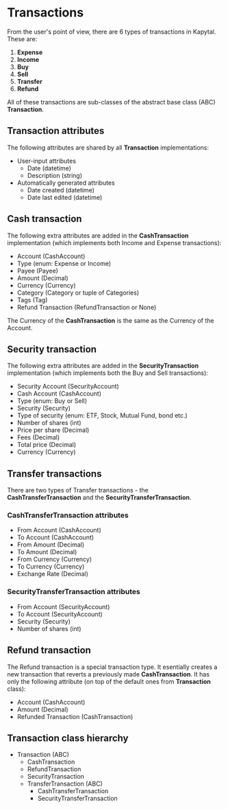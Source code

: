 # Transactions

From the user's point of view, there are 6 types of transactions in Kapytal. These are:

1. **Expense**
2. **Income**
3. **Buy**
4. **Sell**
5. **Transfer**
6. **Refund**

All of these transactions are sub-classes of the abstract base class (ABC) **Transaction**.

## Transaction attributes

The following attributes are shared by all **Transaction** implementations:

- User-input attributes
    - Date (datetime)
    - Description (string)
- Automatically generated attributes
    - Date created (datetime)
    - Date last edited (datetime)

## Cash transaction

The following extra attributes are added in the **CashTransaction** implementation (which implements both Income and Expense transactions):

- Account (CashAccount)
- Type (enum: Expense or Income)
- Payee (Payee)
- Amount (Decimal)
- Currency (Currency)
- Category (Category or tuple of Categories)
- Tags (Tag)
- Refund Transaction (RefundTransaction or None)

The Currency of the **CashTransaction** is the same as the Currency of the Account.

## Security transaction

The following extra attributes are added in the **SecurityTransaction** implementation (which implements both the Buy and Sell transactions):

- Security Account (SecurityAccount)
- Cash Account (CashAccount)
- Type (enum: Buy or Sell)
- Security (Security)
- Type of security (enum: ETF, Stock, Mutual Fund, bond etc.)
- Number of shares (int)
- Price per share (Decimal)
- Fees (Decimal)
- Total price (Decimal)
- Currency (Currency)

## Transfer transactions

There are two types of Transfer transactions - the **CashTransferTransaction** and the **SecurityTransferTransaction**. 

### **CashTransferTransaction** attributes
- From Account (CashAccount)
- To Account (CashAccount)
- From Amount (Decimal)
- To Amount (Decimal)
- From Currency (Currency)
- To Currency (Currency)
- Exchange Rate (Decimal)

### **SecurityTransferTransaction** attributes
- From Account (SecurityAccount)
- To Account (SecurityAccount)
- Security (Security)
- Number of shares (int)

## Refund transaction

The Refund transaction is a special transaction type. It esentially creates a new transaction that reverts a previously made **CashTransaction**. It has only the following attribute (on top of the default ones from **Transaction** class):

- Account (CashAccount)
- Amount (Decimal)
- Refunded Transaction (CashTransaction)

## Transaction class hierarchy

- Transaction (ABC)
    - CashTransaction
    - RefundTransaction
    - SecurityTransaction
    - TransferTransaction (ABC)
        - CashTransferTransaction
        - SecurityTransferTransaction